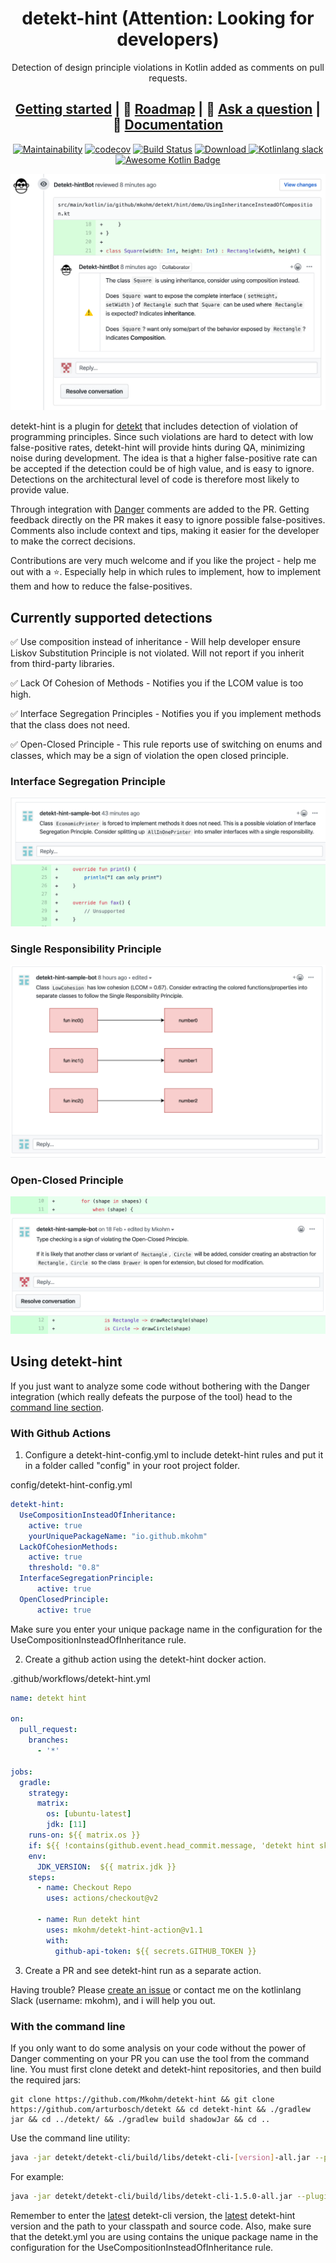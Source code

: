 <div align="center">

# detekt-hint (Attention: Looking for developers)
Detection of design principle violations in Kotlin added as comments on pull requests.

## [Getting started](#getting-started) | :checkered_flag: [Roadmap](#upcoming-features) | :thought_balloon: [Ask a question](https://github.com/Mkohm/detekt-hint/issues/new) | :book: [Documentation](https://mkohm.github.io/detekt-hint/docs/)



[![Maintainability](https://api.codeclimate.com/v1/badges/307995daba5f21506f4d/maintainability)](https://codeclimate.com/github/Mkohm/detekt-hint/maintainability) [![codecov](https://codecov.io/gh/Mkohm/detekt-hint/branch/master/graph/badge.svg)](https://codecov.io/gh/Mkohm/detekt-hint) [![Build Status](https://travis-ci.com/Mkohm/detekt-hint.svg?branch=master)](https://travis-ci.com/Mkohm/detekt-hint) [ ![Download](https://api.bintray.com/packages/bintray/jcenter/io.github.mkohm%3Adetekt-hint/images/download.svg) ](https://bintray.com/bintray/jcenter/io.github.mkohm%3Adetekt-hint/_latestVersion)
[![Kotlinlang slack](https://img.shields.io/static/v1?label=kotlinlang&message=detekt-hint&color=brightgreen&logo=slack&style=flat-square)](https://app.slack.com/client/T09229ZC6/C012ZSM6L1J)
[![Awesome Kotlin Badge](https://kotlin.link/awesome-kotlin.svg)](https://github.com/KotlinBy/awesome-kotlin)


![ucih](images/demo.png)

</div>

detekt-hint is a plugin for [detekt](https://github.com/arturbosch/detekt) that includes detection of violation of programming principles. Since such violations are hard to detect with low false-positive rates, detekt-hint will provide hints during QA, minimizing noise during development. The idea is that a higher false-positive rate can be accepted if the detection could be of high value, and is easy to ignore. Detections on the architectural level of code is therefore most likely to provide value.

Through integration with [Danger](https://github.com/danger/danger) comments are added to the PR. Getting feedback directly on the PR makes it easy to ignore possible false-positives. Comments also include context and tips, making it easier for the developer to make the correct decisions. 

Contributions are very much welcome and if you like the project - help me out with a :star:. Especially help in which rules to implement, how to implement them and how to reduce the false-positives.

## Currently supported detections
:white_check_mark: Use composition instead of inheritance - Will help developer ensure Liskov Substitution Principle is not violated. Will not report if you inherit from third-party libraries.

:white_check_mark: Lack Of Cohesion of Methods - Notifies you if the LCOM value is too high.

:white_check_mark: Interface Segregation Principles - Notifies you if you implement methods that the class does not need.

:white_check_mark: Open-Closed Principle - This rule reports use of switching on enums and classes, which may be a sign of violation the open closed principle.

### Interface Segregation Principle
![lcom](images/comment_isp.png)

### Single Responsibility Principle
![lcom](images/comment_lackOfCohesion.png)

### Open-Closed Principle
![lcom](images/comment_ocp2.png)

## Using detekt-hint
If you just want to analyze some code without bothering with the Danger integration (which really defeats the purpose of the tool) head to the [command line section](#With-the-command-line).

### With Github Actions
1. Configure a detekt-hint-config.yml to include detekt-hint rules and put it in a folder called "config" in your root project folder. 

config/detekt-hint-config.yml
```yml
detekt-hint:
  UseCompositionInsteadOfInheritance:
    active: true
    yourUniquePackageName: "io.github.mkohm"
  LackOfCohesionMethods:
    active: true
    threshold: "0.8"
  InterfaceSegregationPrinciple:
      active: true
  OpenClosedPrinciple:
      active: true
```

Make sure you enter your unique package name in the configuration for the UseCompositionInsteadOfInheritance rule.

2. Create a github action using the detekt-hint docker action. 

.github/workflows/detekt-hint.yml
```yml
name: detekt hint

on:
  pull_request:
    branches:
      - '*'

jobs:
  gradle:
    strategy:
      matrix:
        os: [ubuntu-latest]
        jdk: [11]
    runs-on: ${{ matrix.os }}
    if: ${{ !contains(github.event.head_commit.message, 'detekt hint skip') }}
    env:
      JDK_VERSION:  ${{ matrix.jdk }}
    steps:
      - name: Checkout Repo
        uses: actions/checkout@v2
        
      - name: Run detekt hint
        uses: mkohm/detekt-hint-action@v1.1
        with:
          github-api-token: ${{ secrets.GITHUB_TOKEN }}
```

3. Create a PR and see detekt-hint run as a separate action.

Having trouble? Please [create an issue](https://github.com/Mkohm/detekt-hint/issues/new) or contact me on the kotlinlang Slack (username: mkohm), and i will help you out.

### With the command line
If you only want to do some analysis on your code without the power of Danger commenting on your PR you can use the tool from the command line. You must first clone detekt and detekt-hint repositories, and then build the required jars:
```
git clone https://github.com/Mkohm/detekt-hint && git clone https://github.com/arturbosch/detekt && cd detekt-hint && ./gradlew jar && cd ../detekt/ && ./gradlew build shadowJar && cd ..
```
Use the command line utility:
```bash
java -jar detekt/detekt-cli/build/libs/detekt-cli-[version]-all.jar --plugins detekt-hint/build/libs/detekt-hint-[version].jar --config detekt-hint/config/detekt.yml --classpath <your-classpath> --input <path-to-your-awesome-project>
```
For example:
```bash
java -jar detekt/detekt-cli/build/libs/detekt-cli-1.5.0-all.jar --plugins detekt-hint/build/libs/detekt-hint-0.0.2.jar --config detekt-hint/config/detekt.yml --classpath detekt-hint/ --input detekt-hint/
```
Remember to enter the [latest](https://mvnrepository.com/artifact/io.gitlab.arturbosch.detekt/detekt-cli) detekt-cli version, the [latest](https://mvnrepository.com/artifact/io.github.mkohm/detekt-hint) detekt-hint version and the path to your classpath and source code. Also, make sure that the detekt.yml you are using contains the unique package name in the configuration for the UseCompositionInsteadOfInheritance rule. 
